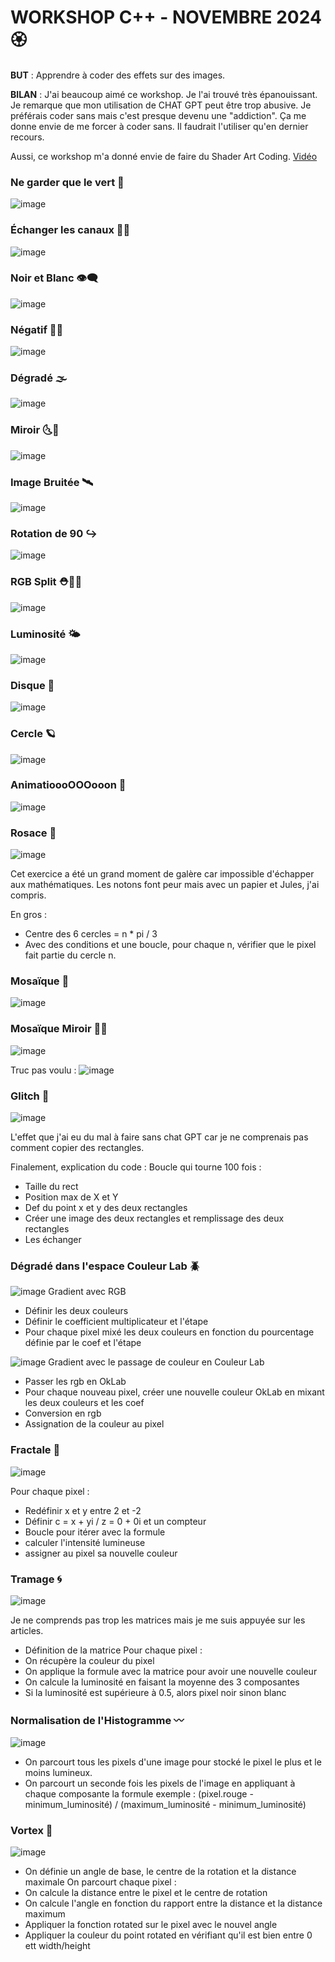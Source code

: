 # WORKSHOP C++ - NOVEMBRE 2024 🏵

**BUT** : Apprendre à coder des effets sur des images.

**BILAN** : J'ai beaucoup aimé ce workshop. Je l'ai trouvé très épanouissant. Je remarque que mon utilisation de CHAT GPT peut être trop abusive. Je préférais coder sans mais c'est presque devenu une "addiction". Ça me donne envie de me forcer à coder sans. Il faudrait l'utiliser qu'en dernier recours.

Aussi, ce workshop m'a donné envie de faire du Shader Art Coding. [Vidéo](https://www.youtube.com/watch?v=f4s1h2YETNY)


### Ne garder que le vert 🦎

![image](output/green.png)

### Échanger les canaux 🤼‍♀️

![image](output/swapcolor.png)

### Noir et Blanc 👁‍🗨

![image](output/blackandwhite.png)

### Négatif 👩‍🎤

![image](output/negative.png)

### Dégradé 🌫

![image](output/gradient.png)

### Miroir 🌜🌛

![image](output/mirror.png)

### Image Bruitée 🛰

![image](output/noisy.png)

### Rotation de 90 ↪️

![image](output/rotateX.png)

### RGB Split ⛑🐊🛝

![image](output/rgbSplit.png)

### Luminosité 🌤

![image](output/brightness.jpg)

### Disque 🏀

![image](output/disc.jpg)

### Cercle 🪐

![image](output/circle.jpg)

### AnimatioooOOOooon 🕺

![image](output/animation/animation%20.gif)

### Rosace 🌸

![image](output/rosace.png)

Cet exercice a été un grand moment de galère car impossible d'échapper aux mathématiques. Les notons font peur mais avec un papier et Jules, j'ai compris.

En gros :
- Centre des 6 cercles = n * pi / 3
- Avec des conditions et une boucle, pour chaque n, vérifier que le pixel fait partie du cercle n.

### Mosaïque 🧮

![image](output/mosaique.png)



### Mosaïque Miroir 🫱🫲

![image](output/mosaiquemiroir.png)

Truc pas voulu : 
![image](output/mosaiquemiroir-1.png)

### Glitch 🦈

![image](output/glitch.png)

L'effet que j'ai eu du mal à faire sans chat GPT car je ne comprenais pas comment copier des rectangles.

Finalement, explication du code :
Boucle qui tourne 100 fois :
- Taille du rect
- Position max de X et Y
- Def du point x et y des deux rectangles
- Créer une image des deux rectangles et remplissage des deux rectangles
- Les échanger

### Dégradé dans l'espace Couleur Lab 🪲

![image](output/gradientRGB.png)
Gradient avec RGB

- Définir les deux couleurs
- Définir le coefficient multiplicateur et l'étape 
- Pour chaque pixel mixé les deux couleurs en fonction du pourcentage définie par le coef et l'étape

![image](output/colorgradient.png)
Gradient avec le passage de couleur en Couleur Lab

- Passer les rgb en OkLab
- Pour chaque nouveau pixel, créer une nouvelle couleur OkLab en mixant les deux couleurs et les coef
- Conversion en rgb
- Assignation de la couleur au pixel

### Fractale 🖤

![image](output/fractale.png)

Pour chaque pixel : 
- Redéfinir x et y entre 2 et -2
- Définir c = x + yi / z = 0 + 0i et un compteur
- Boucle pour itérer avec la formule
- calculer l'intensité lumineuse
- assigner au pixel sa nouvelle couleur

### Tramage 🌀

![image](output/tramage.jpg)

Je ne comprends pas trop les matrices mais je me suis appuyée sur les articles.

- Définition de la matrice
Pour chaque pixel :
- On récupère la couleur du pixel
- On applique la formule avec la matrice pour avoir une nouvelle couleur
- On calcule la luminosité en faisant la moyenne des 3 composantes
- Si la luminosité est supérieure à 0.5, alors pixel noir sinon blanc

### Normalisation de l'Histogramme 〰️

![image](output/normalisation.jpg)

- On parcourt tous les pixels d'une image pour stocké le pixel le plus et le moins lumineux.
- On parcourt un seconde fois les pixels de l'image en appliquant à chaque composante la formule exemple : (pixel.rouge - minimum_luminosité) / (maximum_luminosité - minimum_luminosité)

### Vortex 🍪

![image](output/vortex.png)

- On définie un angle de base, le centre de la rotation et la distance maximale
On parcourt chaque pixel :
- On calcule la distance entre le pixel et le centre de rotation
- On calcule l'angle en fonction du rapport entre la distance et la distance maximum
- Appliquer la fonction rotated sur le pixel avec le nouvel angle
- Appliquer la couleur du point rotated en vérifiant qu'il est bien entre 0 ett width/height
